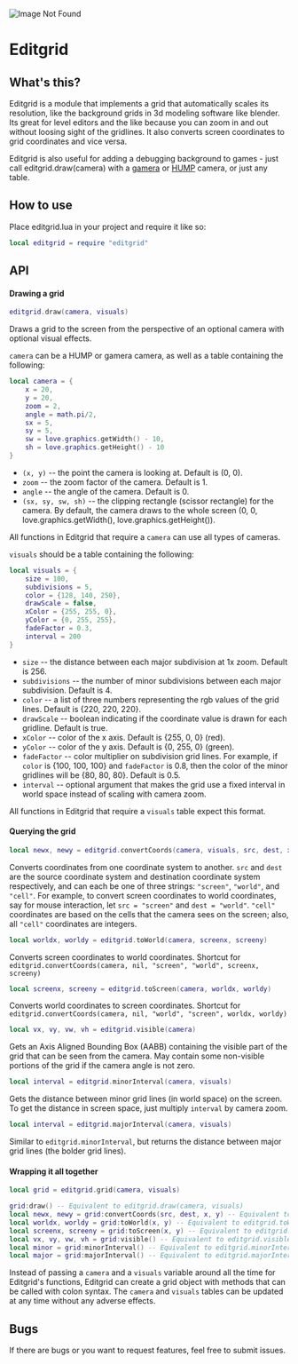![Image Not Found](https://github.com/bakpakin/Editgrid/raw/master/preview.gif)
# Editgrid

## What's this?
Editgrid is a module that implements a grid that automatically scales its resolution, like the background grids in 3d modeling software like blender.
Its great for level editors and the like because you can zoom in and out without loosing sight of the gridlines.
It also converts screen coordinates to grid coordinates and vice versa.

Editgrid is also useful for adding a debugging background to games - just call editgrid.draw(camera) with
a [gamera](https://github.com/kikito/gamera) or [HUMP](http://vrld.github.io/hump/) camera, or just any table.

## How to use
Place editgrid.lua in your project and require it like so:
```lua
local editgrid = require "editgrid"
```

## API

#### Drawing a grid
```lua
editgrid.draw(camera, visuals)
```
Draws a grid to the screen from the perspective of an optional camera with optional visual effects.

`camera` can be a HUMP or gamera camera, as well as a table containing the following:
```lua
local camera = {
    x = 20,
    y = 20,
    zoom = 2,
    angle = math.pi/2,
    sx = 5,
    sy = 5,
    sw = love.graphics.getWidth() - 10,
    sh = love.graphics.getHeight() - 10
}
```
* `(x, y)` -- the point the camera is looking at. Default is (0, 0).
* `zoom` -- the zoom factor of the camera. Default is 1.
* `angle` -- the angle of the camera. Default is 0.
* `(sx, sy, sw, sh)` -- the clipping rectangle (scissor rectangle) for the camera. By default,
the camera draws to the whole screen (0, 0, love.graphics.getWidth(), love.graphics.getHeight()).

All functions in Editgrid that require a `camera` can use all types of cameras.

`visuals` should be a table containing the following:
```lua
local visuals = {
    size = 100,
    subdivisions = 5,
    color = {128, 140, 250},
    drawScale = false,
    xColor = {255, 255, 0},
    yColor = {0, 255, 255},
    fadeFactor = 0.3,
    interval = 200
}
```
* `size` -- the distance between each major subdivision at 1x zoom. Default is 256.
* `subdivisions` -- the number of minor subdivisions between each major subdivision. Default is 4.
* `color` -- a list of three numbers representing the rgb values of the grid lines. Default is {220, 220, 220}.
* `drawScale` -- boolean indicating if the coordinate value is drawn for each gridline. Default is true.
* `xColor` -- color of the x axis. Default is {255, 0, 0} (red).
* `yColor` -- color of the y axis. Default is {0, 255, 0} (green).
* `fadeFactor` -- color multiplier on subdivision grid lines. For example, if `color` is {100, 100, 100} and `fadeFactor` is
0.8, then the color of the minor gridlines will be {80, 80, 80}. Default is 0.5.
* `interval` -- optional argument that makes the grid use a fixed interval in world space instead of scaling with camera zoom.

All functions in Editgrid that require a `visuals` table expect this format.

#### Querying the grid
```lua
local newx, newy = editgrid.convertCoords(camera, visuals, src, dest, x, y)
```
Converts coordinates from one coordinate system to another. `src` and `dest` are
the source coordinate system and destination coordinate system respectively, and can each be one of
three strings: `"screen"`, `"world"`, and `"cell"`. For example, to convert screen coordinates to world
coordinates, say for mouse interaction, let `src = "screen"` and `dest = "world"`. `"cell"` coordinates
are based on the cells that the camera sees on the screen; also, all `"cell"` coordinates are integers.

```lua
local worldx, worldy = editgrid.toWorld(camera, screenx, screeny)
```
Converts screen coordinates to world coordinates.
Shortcut for `editgrid.convertCoords(camera, nil, "screen", "world", screenx, screeny)`

```lua
local screenx, screeny = editgrid.toScreen(camera, worldx, worldy)
```
Converts world coordinates to screen coordinates.
Shortcut for `editgrid.convertCoords(camera, nil, "world", "screen", worldx, worldy)`

```lua
local vx, vy, vw, vh = editgrid.visible(camera)
```
Gets an Axis Aligned Bounding Box (AABB) containing the visible part of the grid that can be seen
from the camera. May contain some non-visible portions of the grid if the camera angle is not zero.

```lua
local interval = editgrid.minorInterval(camera, visuals)
```
Gets the distance between minor grid lines (in world space) on the screen. To get the
distance in screen space, just multiply `interval` by camera zoom.

```lua
local interval = editgrid.majorInterval(camera, visuals)
```
Similar to `editgrid.minorInterval`, but returns the distance between major grid lines (the bolder grid lines).

#### Wrapping it all together
```lua
local grid = editgrid.grid(camera, visuals)

grid:draw() -- Equivalent to editgrid.draw(camera, visuals)
local newx, newy = grid:convertCoords(src, dest, x, y) -- Equivalent to editgrid.convertCoords(camera, visuals, src, dest, x, y)
local worldx, worldy = grid:toWorld(x, y) -- Equivalent to editgrid.toWorld(camera, x, y)
local screenx, screeny = grid:toScreen(x, y) -- Equivalent to editgrid.toScreen(camera, x, y)
local vx, vy, vw, vh = grid:visible() -- Equivalent to editgrid.visible(camera)
local minor = grid:minorInterval() -- Equivalent to editgrid.minorInterval(camera, visuals)
local major = grid:majorInterval() -- Equivalent to editgrid.majorInterval(camera, visuals)
```
Instead of passing a `camera` and a `visuals` variable around all the time for Editgrid's functions,
Editgrid can create a grid object with methods that can be called with colon syntax. The `camera` and `visuals`
tables can be updated at any time without any adverse effects.

## Bugs
If there are bugs or you want to request features, feel free to submit issues.
